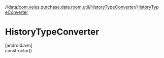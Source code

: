 //[data](../../../index.md)/[com.veles.purchase.data.room.util](../index.md)/[HistoryTypeConverter](index.md)/[HistoryTypeConverter](-history-type-converter.md)

# HistoryTypeConverter

[androidJvm]\
constructor()
